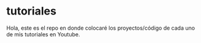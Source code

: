 # tutoriales


Hola, este es el repo en donde colocaré los proyectos/código de cada uno de mis tutoriales en Youtube.
